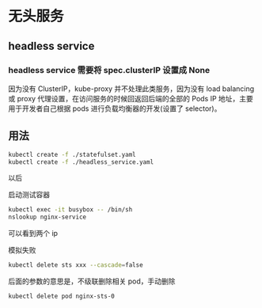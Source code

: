 # 无头服务

## headless service

### headless service 需要将 spec.clusterIP 设置成 None

因为没有 ClusterIP，kube-proxy 并不处理此类服务，因为没有 load balancing 或 proxy 代理设置，在访问服务的时候回返回后端的全部的 Pods IP 地址，主要用于开发者自己根据 pods 进行负载均衡器的开发(设置了 selector)。

## 用法

```bash
kubectl create -f ./statefulset.yaml
kubectl create -f ./headless_service.yaml
```

以后

启动测试容器

```bash
kubectl exec -it busybox -- /bin/sh
nslookup nginx-service
```

可以看到两个 ip

模拟失败

```bash
kubectl delete sts xxx --cascade=false
```

后面的参数的意思是，不级联删除相关 pod，手动删除

```bash
kubectl delete pod nginx-sts-0
```
